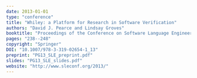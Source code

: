 ```yaml
---
date: 2013-01-01
type: "conference"
title: "Whiley: a Platform for Research in Software Verification"
authors: "David J. Pearce and Lindsay Groves"
booktitle: "Proceedings of the Conference on Software Language Engineering (SLE)"
pages: "238--248"
copyright: "Springer"
DOI: "10.1007/978-3-319-02654-1_13"
preprint: "PG13_SLE_preprint.pdf"
slides: "PG13_SLE_slides.pdf"
website: "http://www.sleconf.org/2013/"
---
```

